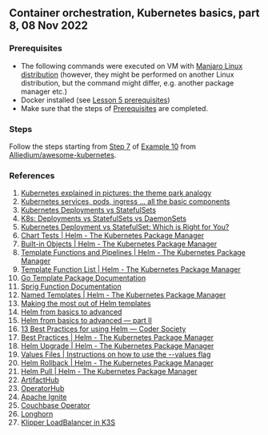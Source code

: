 ## Container orchestration, Kubernetes basics, part 8, 08 Nov 2022

### Prerequisites ###

- The following commands were executed on VM with [Manjaro Linux distribution](https://manjaro.org/download/) (however, they might be performed on another Linux distribution, but the command might differ, e.g. another package manager etc.)
- Docker installed (see [Lesson 5 prerequisites](../05_docker_basic_commands_postgres_23-aug-2022/README.md))
- Make sure that the steps of [Prerequisites](https://github.com/Alliedium/awesome-kubernetes/tree/main#1-prerequisites)
are completed.

### Steps ###

Follow the steps starting from [Step 7](https://github.com/Alliedium/awesome-kubernetes/tree/main/10-zalando-postgres-ha-operator#7-check-spring-boot-api-installation) of [Example 10](https://github.com/Alliedium/awesome-kubernetes/tree/main/10-zalando-postgres-ha-operator)
from [Alliedium/awesome-kubernetes](https://github.com/Alliedium/awesome-kubernetes/).

### References ###

1. [Kubernetes explained in pictures: the theme park analogy](https://danlebrero.com/2018/07/09/kubernetes-explained-in-pictures-the-theme-park-analogy/)
2. [Kubernetes services, pods, ingress ... all the basic components](https://www.padok.fr/en/blog/kubernetes-essentials-components-pods-services)
3. [Kubernetes Deployments vs StatefulSets](https://stackoverflow.com/questions/41583672/kubernetes-deployments-vs-statefulsets#:~:text=Deployment%20is%20a%20resource%20to,be%20using%20its%20own%20Volume)
4. [K8s: Deployments vs StatefulSets vs DaemonSets](https://medium.com/stakater/k8s-deployments-vs-statefulsets-vs-daemonsets-60582f0c62d4)
5. [Kubernetes Deployment vs StatefulSet: Which is Right for You?](https://cloud.netapp.com/blog/cvo-blg-kubernetes-deployment-vs-statefulset-which-is-right-for-you)
6. [Chart Tests | Helm - The Kubernetes Package Manager](https://helm.sh/docs/topics/chart_tests/)
7. [Built-in Objects | Helm - The Kubernetes Package Manager](https://helm.sh/docs/chart_template_guide/builtin_objects/)
8. [Template Functions and Pipelines | Helm - The Kubernetes Package Manager](https://helm.sh/docs/chart_template_guide/functions_and_pipelines/)
9. [Template Function List | Helm - The Kubernetes Package Manager](https://helm.sh/docs/chart_template_guide/function_list/)
10. [Go Template Package Documentation](https://pkg.go.dev/text/template)
11. [Sprig Function Documentation](https://masterminds.github.io/sprig/)
12. [Named Templates | Helm - The Kubernetes Package Manager](https://helm.sh/docs/chart_template_guide/named_templates/)
13. [Making the most out of Helm templates](https://blog.palark.com/advanced-helm-templating/)
14. [Helm from basics to advanced](https://banzaicloud.com/blog/creating-helm-charts/)
15. [Helm from basics to advanced — part II](https://banzaicloud.com/blog/creating-helm-charts-part-2/)
16. [13 Best Practices for using Helm — Coder Society](https://codersociety.com/blog/articles/helm-best-practices)
17. [Best Practices | Helm - The Kubernetes Package Manager](https://helm.sh/docs/chart_best_practices/)
18. [Helm Upgrade | Helm - The Kubernetes Package Manager](https://helm.sh/docs/helm/helm_upgrade/)
19. [Values Files | Instructions on how to use the --values flag](https://helm.sh/docs/chart_template_guide/values_files/)
20. [Helm Rollback | Helm - The Kubernetes Package Manager](https://helm.sh/docs/helm/helm_rollback/)
21. [Helm Pull | Helm - The Kubernetes Package Manager](https://helm.sh/docs/helm/helm_pull/)
22. [ArtifactHub](https://artifacthub.io/)
23. [OperatorHub](https://operatorhub.io/)
24. [Apache Ignite](https://ignite.apache.org/)
25. [Couchbase Operator](https://operatorhub.io/operator/couchbase-enterprise)
26. [Longhorn](https://longhorn.io/)
27. [Klipper LoadBalancer in K3S](https://github.com/k3s-io/klipper-lb)